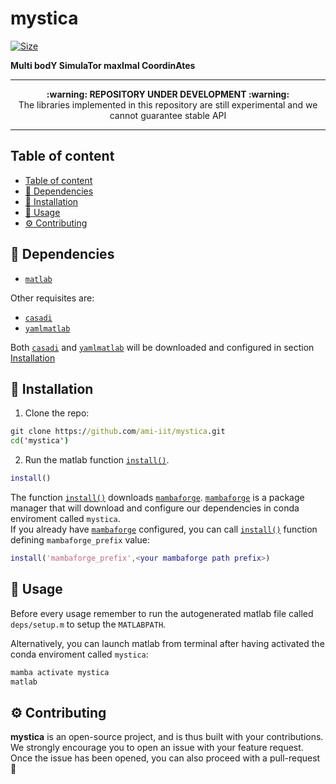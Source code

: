 <h1 align="left">mystica</h1>

<p align="left">
   <a href="https://github.com/ami-iit/mystica/blob/master/LICENSE"><img src="https://img.shields.io/badge/license-LGPL-19c2d8.svg" alt="Size" class="center"/></a>
</p>

**Multi bodY SimulaTor maxImal CoordinAtes**

---

<p align="center">
  <b>:warning: REPOSITORY UNDER DEVELOPMENT :warning:</b>
  <br>The libraries implemented in this repository are still experimental and we cannot guarantee stable API
</p>

---

## Table of content

- [Table of content](#table-of-content)
- [:hammer: Dependencies](#hammer-dependencies)
- [:floppy_disk: Installation](#floppy_disk-installation)
- [:rocket: Usage](#rocket-usage)
- [:gear: Contributing](#gear-contributing)


## :hammer: Dependencies

- [`matlab`](https://mathworks.com/)

Other requisites are:

- [`casadi`](https://web.casadi.org/)
- [`yamlmatlab`](https://github.com/ewiger/yamlmatlab)

Both [`casadi`](https://web.casadi.org/) and [`yamlmatlab`](https://github.com/ewiger/yamlmatlab) will be downloaded and configured in section [Installation](#floppy_disk-installation)

## :floppy_disk: Installation

1. Clone the repo:

``` cmd
git clone https://github.com/ami-iit/mystica.git
cd('mystica')
```

2. Run the matlab function [`install()`](install.m).
``` matlab
install()
```
The function [`install()`](install.m) downloads [`mambaforge`](https://github.com/conda-forge/miniforge#mambaforge). [`mambaforge`](https://github.com/conda-forge/miniforge#mambaforge) is a package manager that will download and configure our dependencies in conda enviroment called `mystica`.\
If you already have [`mambaforge`](https://github.com/conda-forge/miniforge#mambaforge) configured, you can call [`install()`](install.m) function defining `mambaforge_prefix` value:

``` matlab
install('mambaforge_prefix',<your mambaforge path prefix>)
```

## :rocket: Usage

 Before every usage remember to run the autogenerated matlab file called `deps/setup.m` to setup the `MATLABPATH`.

Alternatively, you can launch matlab from terminal after having activated the conda enviroment called `mystica`:
``` cmd
mamba activate mystica
matlab
```



## :gear: Contributing

**mystica** is an open-source project, and is thus built with your contributions. We strongly encourage you to open an issue with your feature request. Once the issue has been opened, you can also proceed with a pull-request :rocket:

